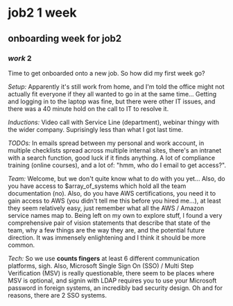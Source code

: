 # job2 1 week

## onboarding week for job2

### _work_ 2

Time to get onboarded onto a new job.
So how did my first week go?

_Setup:_
Apparently it's still work from home,
and I'm told the office might not actually fit everyone
if they all wanted to go in at the same time...
Getting and logging in to the laptop was fine,
but there were other IT issues,
and there was a 40 minute hold on the call to IT to resolve it.

_Inductions:_
Video call with Service Line (department),
webinar thingy with the wider company.
Suprisingly less than what I got last time.

_TODOs:_
In emails spread between my personal and work account,
in multiple checklists spread across multiple internal sites,
there's an intranet with a search function,
good luck if it finds anything.
A lot of compliance training (online courses),
and a lot of: "hmm, who do I email to get access?".

_Team:_
Welcome, but we don't quite know what to do with you yet...
Also, do you have access to $array_of_systems which hold all the team documentation
(no).
Also, do you have AWS certifications, you need it to gain access to AWS
(you didn't tell me this before you hired me...),
at least they seem relatively easy,
just remember what all the AWS / Amazon service names map to.
Being left on my own to explore stuff,
I found a very comprehensive pair of vision statements
that describe that state of the team,
why a few things are the way they are,
and the potential future direction.
It was immensely enlightening and I think it should be more common.

_Tech:_
So we use **counts fingers** at least 6 different communication platforms, sigh.
Also, Microsoft Single Sign On (SSO) / Multi Step Verification (MSV) is really questionable,
there seem to be places where MSV is optional,
and signin with LDAP requires you to use your Microsoft password in foreign systems,
an incredibly bad security design.
Oh and for reasons, there are 2 SSO systems.

